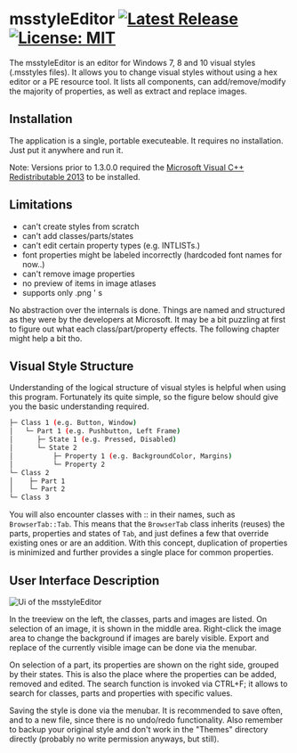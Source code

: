 # msstyleEditor [![Latest Release](https://img.shields.io/github/release/nptr/msstyleEditor.svg)](https://github.com/nptr/msstyleEditor/releases/latest) [![License: MIT](https://img.shields.io/badge/License-MIT-brightgreen.svg)](https://opensource.org/licenses/MIT)

The msstyleEditor is an editor for Windows 7, 8 and 10 visual styles (.msstyles files). It allows you to change visual styles without using a hex editor or a PE resource tool. It lists all components, can add/remove/modify the majority of properties, as well as extract and replace images.


## Installation
The application is a single, portable executeable. It requires no installation. 
Just put it anywhere and run it.

Note: Versions prior to 1.3.0.0 required the [Microsoft Visual C++ Redistributable 2013](https://www.microsoft.com/en-US/download/details.aspx?id=40784) to be installed.

## Limitations
+ can't create styles from scratch
+ can't add classes/parts/states
+ can't edit certain property types (e.g. INTLISTs.)
+ font properties might be labeled incorrectly (hardcoded font names for now..)
+ can't remove image properties
+ no preview of items in image atlases
+ supports only .png ' s

No abstraction over the internals is done. Things are named and structured as they were by the developers at Microsoft. It may be a bit puzzling at first to figure out what each class/part/property effects. The following chapter might help a bit tho.

## Visual Style Structure

Understanding of the logical structure of visual styles is helpful when using this program. Fortunately its quite simple, so the figure below should give you the basic understanding required.
```bash
├─ Class 1 (e.g. Button, Window)
│   └─ Part 1 (e.g. Pushbutton, Left Frame)
│      ├─ State 1 (e.g. Pressed, Disabled)
│      └─ State 2
│          ├─ Property 1 (e.g. BackgroundColor, Margins)
│          └─ Property 2
└─ Class 2
│    ├─ Part 1
│    └─ Part 2
└─ Class 3
```

You will also encounter classes with :: in their names, such as `BrowserTab::Tab`. This means that the
`BrowserTab` class inherits (reuses) the parts, properties and states of `Tab`, and just defines a few that override existing ones or are an addition. With this concept, duplication of properties is minimized and further provides a single place for common properties.

## User Interface Description

![Ui of the msstyleEditor](https://user-images.githubusercontent.com/5485569/39672137-b5960a2c-5124-11e8-9c96-18f5dc17b795.png)

In the treeview on the left, the classes, parts and images are listed. On selection of an image, it is shown in the middle area. Right-click the image area to change the background if images are barely visible. Export and replace of the currently visible image can be done via the menubar.

On selection of a part, its properties are shown on the right side, grouped by their states. This is also the place where the properties can be added, removed and edited. The search function is invoked via CTRL+F; it allows to search for classes, parts and properties with specific values.

Saving the style is done via the menubar. It is recommended to save often, and to a new file, since there is no undo/redo functionality. Also remember to backup your original style and don't work in the "Themes" directory directly (probably no write permission anyways, but still).
